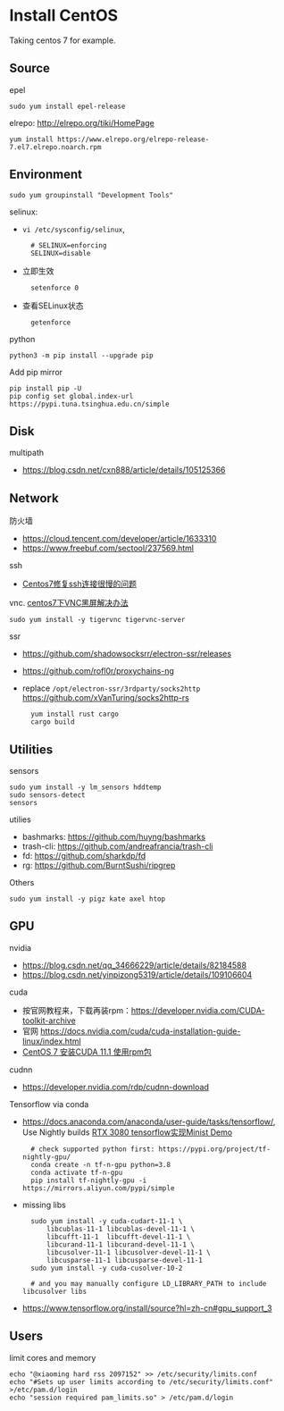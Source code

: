 # Install CentOS

Taking centos 7 for example.

## Source

epel

    sudo yum install epel-release
    
elrepo: http://elrepo.org/tiki/HomePage

    yum install https://www.elrepo.org/elrepo-release-7.el7.elrepo.noarch.rpm

## Environment

    sudo yum groupinstall "Development Tools" 
  
selinux:     
    
- `vi /etc/sysconfig/selinux`,

        # SELINUX=enforcing
        SELINUX=disable
        
- 立即生效

        setenforce 0 
        
- 查看SELinux状态
    
        getenforce
        
python

    python3 -m pip install --upgrade pip
    
Add pip mirror

    pip install pip -U
    pip config set global.index-url https://pypi.tuna.tsinghua.edu.cn/simple
    
## Disk

multipath

- https://blog.csdn.net/cxn888/article/details/105125366

    
## Network


防火墙

- https://cloud.tencent.com/developer/article/1633310
- https://www.freebuf.com/sectool/237569.html

ssh

- [Centos7修复ssh连接很慢的问题](https://www.jianshu.com/p/1966d2499d74)

vnc. [centos7下VNC黑屏解决办法](https://www.linuxstudy.cn/archives/67.html)

    sudo yum install -y tigervnc tigervnc-server
    
ssr

- https://github.com/shadowsocksrr/electron-ssr/releases 
- https://github.com/rofl0r/proxychains-ng 
- replace `/opt/electron-ssr/3rdparty/socks2http` https://github.com/xVanTuring/socks2http-rs 
        
        yum install rust cargo
        cargo build


## Utilities

sensors

    sudo yum install -y lm_sensors hddtemp
    sudo sensors-detect
    sensors
    
utilies

- bashmarks: https://github.com/huyng/bashmarks
- trash-cli: https://github.com/andreafrancia/trash-cli
- fd: https://github.com/sharkdp/fd
- rg: https://github.com/BurntSushi/ripgrep

Others

    sudo yum install -y pigz kate axel htop
    
## GPU

nvidia

- https://blog.csdn.net/qq_34666229/article/details/82184588
- https://blog.csdn.net/yinpizong5319/article/details/109106604

cuda

- 按官网教程来，下载再装rpm：https://developer.nvidia.com/CUDA-toolkit-archive 
- 官网 https://docs.nvidia.com/cuda/cuda-installation-guide-linux/index.html
- [CentOS 7 安装CUDA 11.1 使用rpm包](https://blog.csdn.net/theITcat/article/details/109120083)

cudnn

- https://developer.nvidia.com/rdp/cudnn-download 

Tensorflow via conda

- https://docs.anaconda.com/anaconda/user-guide/tasks/tensorflow/, Use Nightly builds [RTX 3080 tensorflow实现Minist Demo](https://blog.csdn.net/m0_50480883/article/details/110267095)

        # check supported python first: https://pypi.org/project/tf-nightly-gpu/
        conda create -n tf-n-gpu python=3.8
        conda activate tf-n-gpu
        pip install tf-nightly-gpu -i https://mirrors.aliyun.com/pypi/simple

- missing libs

        sudo yum install -y cuda-cudart-11-1 \
            libcublas-11-1 libcublas-devel-11-1 \
            libcufft-11-1  libcufft-devel-11-1 \
            libcurand-11-1 libcurand-devel-11-1 \
            libcusolver-11-1 libcusolver-devel-11-1 \
            libcusparse-11-1 libcusparse-devel-11-1
        sudo yum install -y cuda-cusolver-10-2
        
        # and you may manually configure LD_LIBRARY_PATH to include libcusolver libs


- https://www.tensorflow.org/install/source?hl=zh-cn#gpu_support_3 


## Users

limit cores and memory

    echo "@xiaoming hard rss 2097152" >> /etc/security/limits.conf
    echo "#Sets up user limits according to /etc/security/limits.conf" >/etc/pam.d/login
    echo "session required pam_limits.so" > /etc/pam.d/login


